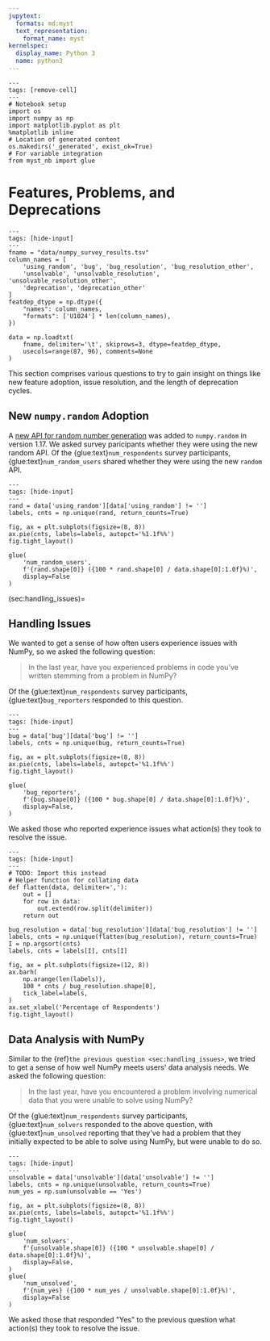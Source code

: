 ```yaml
---
jupytext:
  formats: md:myst
  text_representation:
    format_name: myst
kernelspec:
  display_name: Python 3
  name: python3
---
```


```{code-cell} ipython3
---
tags: [remove-cell]
---
# Notebook setup
import os
import numpy as np
import matplotlib.pyplot as plt
%matplotlib inline
# Location of generated content
os.makedirs('_generated', exist_ok=True)
# For variable integration
from myst_nb import glue
```

# Features, Problems, and Deprecations

```{code-cell} ipython3
---
tags: [hide-input]
---
fname = "data/numpy_survey_results.tsv"
column_names = [
    'using_random', 'bug', 'bug_resolution', 'bug_resolution_other',
    'unsolvable', 'unsolvable_resolution', 'unsolvable_resolution_other',
    'deprecation', 'deprecation_other'
]
featdep_dtype = np.dtype({
    "names": column_names,
    "formats": ['U1024'] * len(column_names),
})

data = np.loadtxt(
    fname, delimiter='\t', skiprows=3, dtype=featdep_dtype,
    usecols=range(87, 96), comments=None
)
```

This section comprises various questions to try to gain insight on things
like new feature adoption, issue resolution, and the length of deprecation
cycles.

## New `numpy.random` Adoption

A [new API for random number generation][nprandom] was added to `numpy.random`
in version 1.17.
We asked survey paricipants whether they were using the new random API.
Of the {glue:text}`num_respondents` survey participants,
{glue:text}`num_random_users` shared whether they were using the new `random`
API.

[nprandom]: https://numpy.org/doc/stable/reference/random/index.html

```{code-cell} ipython3
---
tags: [hide-input]
---
rand = data['using_random'][data['using_random'] != '']
labels, cnts = np.unique(rand, return_counts=True)

fig, ax = plt.subplots(figsize=(8, 8))
ax.pie(cnts, labels=labels, autopct='%1.1f%%')
fig.tight_layout()

glue(
    'num_random_users',
    f'{rand.shape[0]} ({100 * rand.shape[0] / data.shape[0]:1.0f}%)',
    display=False
)
```

(sec:handling_issues)=

## Handling Issues

We wanted to get a sense of how often users experience issues with NumPy, so
we asked the following question:

  > In the last year, have you experienced problems in code you’ve written
  > stemming from a problem in NumPy?

Of the {glue:text}`num_respondents` survey participants,
{glue:text}`bug_reporters` responded to this question.

```{code-cell} ipython3
---
tags: [hide-input]
---
bug = data['bug'][data['bug'] != '']
labels, cnts = np.unique(bug, return_counts=True)

fig, ax = plt.subplots(figsize=(8, 8))
ax.pie(cnts, labels=labels, autopct='%1.1f%%')
fig.tight_layout()

glue(
    'bug_reporters',
    f'{bug.shape[0]} ({100 * bug.shape[0] / data.shape[0]:1.0f}%)',
    display=False,
)
```

We asked those who reported experience issues what action(s) they took to
resolve the issue.

```{code-cell} ipython3
---
tags: [hide-input]
---
# TODO: Import this instead
# Helper function for collating data
def flatten(data, delimiter=','):
    out = []
    for row in data:
        out.extend(row.split(delimiter))
    return out

bug_resolution = data['bug_resolution'][data['bug_resolution'] != '']
labels, cnts = np.unique(flatten(bug_resolution), return_counts=True)
I = np.argsort(cnts)
labels, cnts = labels[I], cnts[I]

fig, ax = plt.subplots(figsize=(12, 8))
ax.barh(
    np.arange(len(labels)),
    100 * cnts / bug_resolution.shape[0], 
    tick_label=labels,
)
ax.set_xlabel('Percentage of Respondents')
fig.tight_layout()
```

## Data Analysis with NumPy

Similar to the {ref}`the previous question <sec:handling_issues>`, we tried to
get a sense of how well NumPy meets users' data analysis needs.
We asked the following question:

  > In the last year, have you encountered a problem involving numerical data
  > that you were unable to solve using NumPy?

Of the {glue:text}`num_respondents` survey participants, 
{glue:text}`num_solvers` responded to the above question, with 
{glue:text}`num_unsolved` reporting that they've had a problem that they 
initially expected to be able to solve using NumPy, but were unable to do so.

```{code-cell} ipython3
---
tags: [hide-input]
---
unsolvable = data['unsolvable'][data['unsolvable'] != '']
labels, cnts = np.unique(unsolvable, return_counts=True)
num_yes = np.sum(unsolvable == 'Yes')

fig, ax = plt.subplots(figsize=(8, 8))
ax.pie(cnts, labels=labels, autopct='%1.1f%%')
fig.tight_layout()

glue(
    'num_solvers',
    f'{unsolvable.shape[0]} ({100 * unsolvable.shape[0] / data.shape[0]:1.0f}%)',
    display=False,
)
glue(
    'num_unsolved',
    f'{num_yes} ({100 * num_yes / unsolvable.shape[0]:1.0f}%)',
    display=False
)
```

We asked those that responded "Yes" to the previous question what action(s)
they took to resolve the issue.
